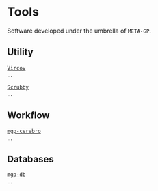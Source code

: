 # Tools

Software developed under the umbrella of `META-GP`.

## Utility

[`Vircov`](vircov.md)  
...

[`Scrubby`](scrubby.md)  
...

## Workflow

[`mgp-cerebro`](mgp-cerebro.md)  
...

## Databases

[`mgp-db`](mgp-db.md)  
...
